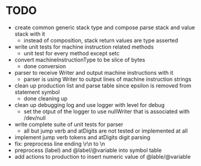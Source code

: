 # TODO

- create common generic stack type and compose parse stack and value stack with it
  - instead of composition, stack return values are type asserted
- write unit tests for machine instruction related methods
  - unit test for every method except setc
- convert machineInstructionType to be slice of bytes
  - done conversion
- parser to receive Writer and output machine instructions with it
  - parser is using Writer to output lines of machine instruction strings
- clean up production list and parse table since epsilon is removed from statement symbol
  - done cleaning up
- clean up debugging log and use logger with level for debug
  - set the otput of the logger to use nullWriter that is associated with /dev/null
- write complete suite of unit tests for parser
  - all but jump verb and atDigits are not tested or implemented at all
- implement jump verb tokens and atDigits digit parsing
- fix: preprocess line ending \r\n to \n
- preprocess (label) and @label/@variable into symbol table
- add actions to production to insert numeric value of @lable/@variable
